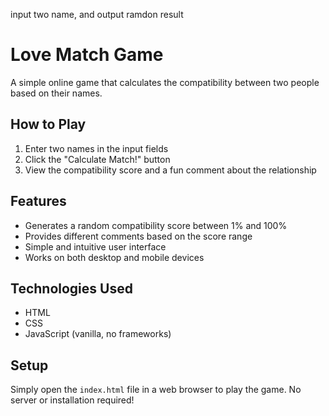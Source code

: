 input two name, and output ramdon result
# Love Match Game

A simple online game that calculates the compatibility between two people based on their names.

## How to Play

1. Enter two names in the input fields
2. Click the "Calculate Match!" button
3. View the compatibility score and a fun comment about the relationship

## Features

- Generates a random compatibility score between 1% and 100%
- Provides different comments based on the score range
- Simple and intuitive user interface
- Works on both desktop and mobile devices

## Technologies Used

- HTML
- CSS
- JavaScript (vanilla, no frameworks)

## Setup

Simply open the `index.html` file in a web browser to play the game. No server or installation required!